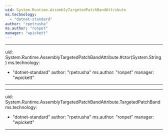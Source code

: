```yaml
---
uid: System.Runtime.AssemblyTargetedPatchBandAttribute
ms.technology: 
  - "dotnet-standard"
author: "rpetrusha"
ms.author: "ronpet"
manager: "wpickett"
---
```


---
uid: System.Runtime.AssemblyTargetedPatchBandAttribute.#ctor(System.String)
ms.technology: 
  - "dotnet-standard"
author: "rpetrusha"
ms.author: "ronpet"
manager: "wpickett"
---

---
uid: System.Runtime.AssemblyTargetedPatchBandAttribute.TargetedPatchBand
ms.technology: 
  - "dotnet-standard"
author: "rpetrusha"
ms.author: "ronpet"
manager: "wpickett"
---
